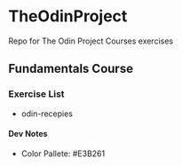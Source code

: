 # TheOdinProject

Repo for The Odin Project Courses exercises

## Fundamentals Course

### Exercise List

- odin-recepies

#### Dev Notes

- Color Pallete: #E3B261
